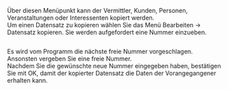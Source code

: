 <!DOCTYPE html>
<html>
<head>
<meta charset="utf-8">
<meta name="viewport" content="width=device-width, initial-scale=1.0">
<title>200_Datensatz_kopieren.md</title>
<link rel="stylesheet" href="https://stackedit.io/res-min/themes/base.css" />
<script type="text/javascript" src="https://cdn.mathjax.org/mathjax/latest/MathJax.js?config=TeX-AMS_HTML"></script>
</head>
<body><div class="container"><p>Über diesen Menüpunkt kann der Vermittler, Kunden, Personen, Veranstaltungen oder Interessenten kopiert werden. <br>
Um einen Datensatz zu kopieren wählen Sie das Menü Bearbeiten → Datensatz kopieren. Sie werden aufgefordert eine Nummer einzueben.</p>

<p><img src="http://xpecto.github.io/docs/img/img_1420462123600.png" alt="" title=""></p>

<p>Es wird vom Programm die nächste freie Nummer vorgeschlagen. Ansonsten vergeben Sie eine freie Nummer. <br>
Nachdem Sie die gewünschte neue Nummer eingegeben haben, bestätigen Sie mit OK, damit der kopierter Datensatz die Daten der Vorangegangener erhalten kann.</p></div></body>
</html>